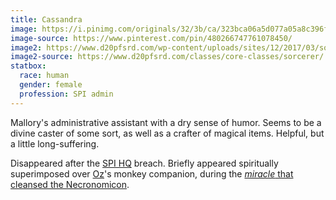 ```yaml
---
title: Cassandra
image: https://i.pinimg.com/originals/32/3b/ca/323bca06a5d077a05a8c396fbcf20dc7.png
image-source: https://www.pinterest.com/pin/480266747761078450/
image2: https://www.d20pfsrd.com/wp-content/uploads/sites/12/2017/03/sorceress_by_yamaorce-db2aktf.jpg
image2-source: https://www.d20pfsrd.com/classes/core-classes/sorcerer/
statbox:
  race: human
  gender: female
  profession: SPI admin
---
```


Mallory's administrative assistant with a dry sense of humor. Seems to be a divine caster of some sort, as well as a crafter of magical items. Helpful, but a little long-suffering.

Disappeared after the [SPI HQ](../locales/spi-hq) breach. Briefly appeared spiritually superimposed over [Oz](oz)'s monkey companion, during the [*miracle* that cleansed the Necronomicon](../events/case-12e11).
